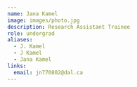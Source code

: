```yaml
---
name: Jana Kamel
image: images/photo.jpg
description: Research Assistant Trainee
role: undergrad
aliases:
  - J. Kamel
  - J Kamel
  - Jana Kamel
links:
  email: jn770802@dal.ca
---
```


